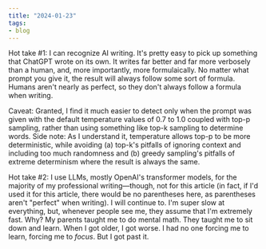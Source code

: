 ```yaml
---
title: "2024-01-23"
tags:
- blog
---
```

Hot take #1:
I can recognize AI writing. It's pretty easy to pick up something that ChatGPT wrote on its own. It writes far better and far more verbosely than a human, and, more importantly, more formulaically. No matter what prompt you give it, the result will always follow some sort of formula. Humans aren't nearly as perfect, so they don't always follow a formula when writing.

Caveat: Granted, I find it much easier to detect only when the prompt was given with the default temperature values of 0.7 to 1.0 coupled with top-p sampling, rather than using something like top-k sampling to determine words.
Side note: As I understand it, temperature allows top-p to be more deterministic, while avoiding (a) top-k's pitfalls of ignoring context and including too much randomness and (b) greedy sampling's pitfalls of extreme determinism where the result is always the same.

Hot take #2:
I use LLMs, mostly OpenAI's transformer models, for the majority of my professional writing—though, not for this article (in fact, if I'd used it for this article, there would be no parentheses here, as parentheses aren't "perfect" when writing). I will continue to. I'm super slow at everything, but, whenever people see me, they assume that I'm extremely fast. Why? My parents taught me to do mental math. They taught me to sit down and learn. When I got older, I got worse. I had no one forcing me to learn, forcing me to *focus*. But I got past it.